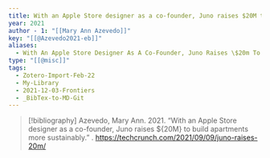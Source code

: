 ```yaml
---
title: With an Apple Store designer as a co-founder, Juno raises $20M to build apartments more sustainably
year: 2021
author - 1: "[[Mary Ann Azevedo]]"
key: "[[@Azevedo2021-eb]]"
aliases:
  - With An Apple Store Designer As A Co-Founder, Juno Raises \$20m To Build Apartments More Sustainably
type: "[[@misc]]"
tags:
  - Zotero-Import-Feb-22
  - My-Library
  - 2021-12-03-Frontiers
  - _BibTex-to-MD-Git
---
```


> [!bibliography]
> Azevedo, Mary Ann. 2021. “With an Apple Store designer as a co-founder, Juno raises \${20M} to build apartments more sustainably.” . https://techcrunch.com/2021/09/09/juno-raises-20m/
